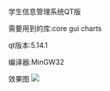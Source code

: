 学生信息管理系统QT版


需要用到的库:core gui charts


qt版本:5.14.1


编译器:MinGW32

效果图
![](https://github.com/SorryMyLife/StudentMangeForQT5/tree/master/images/qt1.png)
